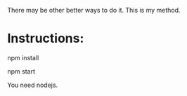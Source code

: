 There may be other better ways to do it. This is my method.

<h1>Instructions:</h1>

npm install

npm start

You need nodejs.
